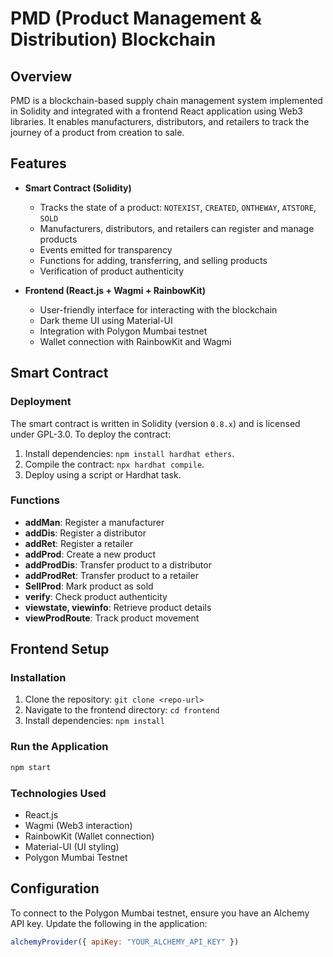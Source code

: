 # PMD (Product Management & Distribution) Blockchain

## Overview
PMD is a blockchain-based supply chain management system implemented in Solidity and integrated with a frontend React application using Web3 libraries. It enables manufacturers, distributors, and retailers to track the journey of a product from creation to sale.

## Features
- **Smart Contract (Solidity)**
  - Tracks the state of a product: `NOTEXIST`, `CREATED`, `ONTHEWAY`, `ATSTORE`, `SOLD`
  - Manufacturers, distributors, and retailers can register and manage products
  - Events emitted for transparency
  - Functions for adding, transferring, and selling products
  - Verification of product authenticity

- **Frontend (React.js + Wagmi + RainbowKit)**
  - User-friendly interface for interacting with the blockchain
  - Dark theme UI using Material-UI
  - Integration with Polygon Mumbai testnet
  - Wallet connection with RainbowKit and Wagmi

## Smart Contract
### Deployment
The smart contract is written in Solidity (version `0.8.x`) and is licensed under GPL-3.0.
To deploy the contract:
1. Install dependencies: `npm install hardhat ethers`.
2. Compile the contract: `npx hardhat compile`.
3. Deploy using a script or Hardhat task.

### Functions
- **addMan**: Register a manufacturer
- **addDis**: Register a distributor
- **addRet**: Register a retailer
- **addProd**: Create a new product
- **addProdDis**: Transfer product to a distributor
- **addProdRet**: Transfer product to a retailer
- **SellProd**: Mark product as sold
- **verify**: Check product authenticity
- **viewstate, viewinfo**: Retrieve product details
- **viewProdRoute**: Track product movement

## Frontend Setup
### Installation
1. Clone the repository: `git clone <repo-url>`
2. Navigate to the frontend directory: `cd frontend`
3. Install dependencies: `npm install`

### Run the Application
```sh
npm start
```

### Technologies Used
- React.js
- Wagmi (Web3 interaction)
- RainbowKit (Wallet connection)
- Material-UI (UI styling)
- Polygon Mumbai Testnet

## Configuration
To connect to the Polygon Mumbai testnet, ensure you have an Alchemy API key. Update the following in the application:
```js
alchemyProvider({ apiKey: "YOUR_ALCHEMY_API_KEY" })
```
